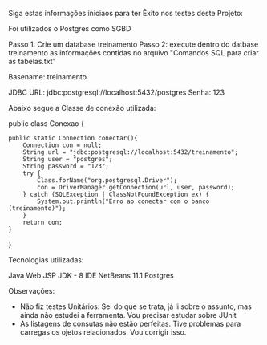 Siga estas informações iniciaos para ter Êxito nos testes deste Projeto:


Foi utilizados o Postgres como SGBD

Passo 1: Crie um database treinamento
Passo 2: execute dentro do datbase treinamento as informações contidas no arquivo
	"Comandos SQL para criar as tabelas.txt"


Basename: treinamento

JDBC URL: jdbc:postgresql://localhost:5432/postgres
Senha: 123

Abaixo segue a Classe de conexão utilizada:

public class Conexao {
    
    public static Connection conectar(){
        Connection con = null;
        String url = "jdbc:postgresql://localhost:5432/treinamento";
        String user = "postgres";
        String password = "123";
        try {
            Class.forName("org.postgresql.Driver");
            con = DriverManager.getConnection(url, user, password);
        } catch (SQLException | ClassNotFoundException ex) {
            System.out.println("Erro ao conectar com o banco (treinamento)");
        }
        return con;                
    }
}


Tecnologias utilizadas:

Java Web JSP
JDK - 8
IDE NetBeans 11.1
Postgres

Observações: 

- Não fiz testes Unitários: Sei do que se trata, já li sobre o assunto, 
	mas ainda não estudei a ferramenta. Vou precisar estudar sobre JUnit
- As listagens de consutas não estão perfeitas. Tive problemas para carregas 
	os ojetos relacionados. Vou corrigir isso.


